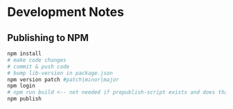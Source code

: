 # Development Notes

## Publishing to NPM

```sh
npm install
# make code changes
# commit & push code
# bump lib-version in package.json
npm version patch #patch|minor|major
npm login
# npm run build <-- not needed if prepublish-script exists and does that
npm publish
```
